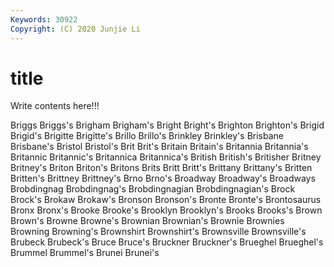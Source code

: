 ```yaml
---
Keywords: 30922
Copyright: (C) 2020 Junjie Li
---
```


# title

Write contents here!!!

Briggs 
Briggs's
Brigham 
Brigham's 
Bright 
Bright's 
Brighton 
Brighton's 
Brigid 
Brigid's 
Brigitte 
Brigitte's
Brillo 
Brillo's 
Brinkley 
Brinkley's 
Brisbane 
Brisbane's 
Bristol 
Bristol's 
Brit 
Brit's
Britain 
Britain's 
Britannia 
Britannia's 
Britannic 
Britannic's 
Britannica 
Britannica's 
British 
British's
Britisher 
Britney 
Britney's 
Briton 
Briton's 
Britons 
Brits 
Britt 
Britt's 
Brittany
Brittany's 
Britten 
Britten's 
Brittney 
Brittney's 
Brno 
Brno's 
Broadway 
Broadway's 
Broadways
Brobdingnag 
Brobdingnag's 
Brobdingnagian 
Brobdingnagian's 
Brock 
Brock's 
Brokaw 
Brokaw's 
Bronson 
Bronson's
Bronte 
Bronte's 
Brontosaurus 
Bronx 
Bronx's 
Brooke 
Brooke's 
Brooklyn 
Brooklyn's 
Brooks
Brooks's 
Brown 
Brown's 
Browne 
Browne's 
Brownian 
Brownian's 
Brownie 
Brownies 
Browning
Browning's 
Brownshirt 
Brownshirt's 
Brownsville 
Brownsville's 
Brubeck 
Brubeck's 
Bruce 
Bruce's 
Bruckner
Bruckner's 
Brueghel 
Brueghel's 
Brummel 
Brummel's 
Brunei 
Brunei's 
